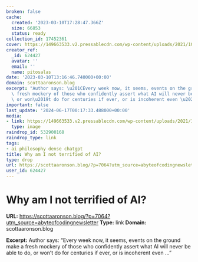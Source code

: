 ```yaml
---
broken: false
cache:
  created: '2023-03-10T17:28:47.366Z'
  size: 66853
  status: ready
collection_id: 17452361
cover: https://149663533.v2.pressablecdn.com/wp-content/uploads/2021/10/cropped-Jacket.gif
creator_ref:
  _id: 624427
  avatar: ''
  email: ''
  name: pitosalas
date: '2023-03-10T13:16:46.740000+00:00'
domain: scottaaronson.blog
excerpt: "Author says: \u201CEvery week now, it seems, events on the ground make a\
  \ fresh mockery of those who confidently assert what AI will never be able to do,\
  \ or won\u2019t do for centuries if ever, or is incoherent even \u2026\u201D"
important: false
last_update: '2024-06-17T00:17:33.488000+00:00'
media:
- link: https://149663533.v2.pressablecdn.com/wp-content/uploads/2021/10/cropped-Jacket.gif
  type: image
raindrop_id: 532900168
raindrop_type: link
tags:
- ai philosophy dense chatgpt
title: Why am I not terrified of AI?
type: drop
url: https://scottaaronson.blog/?p=7064?utm_source=abyteofcodingnewsletter
user_id: 624427
---
```


# Why am I not terrified of AI?

**URL:** https://scottaaronson.blog/?p=7064?utm_source=abyteofcodingnewsletter
**Type:** link
**Domain:** scottaaronson.blog

**Excerpt:** Author says: “Every week now, it seems, events on the ground make a fresh mockery of those who confidently assert what AI will never be able to do, or won’t do for centuries if ever, or is incoherent even …”
